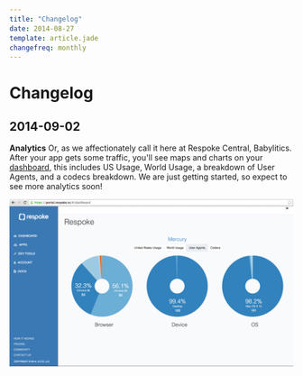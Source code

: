 ```yaml
---
title: "Changelog"
date: 2014-08-27
template: article.jade
changefreq: monthly
---
```


# Changelog

## 2014-09-02

**Analytics** Or, as we affectionately call it here at Respoke Central,
Babylitics. After your app gets some traffic, you'll see maps and charts on your
[dashboard][], this includes US Usage, World Usage, a breakdown of User Agents,
and a codecs breakdown. We are just getting started, so expect to see more
analytics soon!

![Analytics screenshot](screenshot-browser-analytics.png)

 [dashboard]: https://portal.respoke.io/
